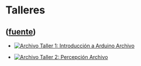 # Talleres
([fuente](https://campus.exactas.uba.ar/course/view.php?id=1028&section=4))
---
  - [![Archivo](https://campus.exactas.uba.ar/theme/image.php/magazine/core/1462913092/f/pdf) Taller 1: Introducción a Arduino Archivo](https://campus.exactas.uba.ar/mod/resource/view.php?id=60051)

  - [![Archivo](https://campus.exactas.uba.ar/theme/image.php/magazine/core/1462913092/f/pdf) Taller 2: Percepción Archivo](https://campus.exactas.uba.ar/mod/resource/view.php?id=60304)

